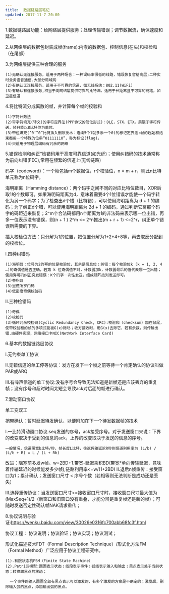 ```yaml
---
title:	数据链路层笔记
updated: 2017-11-7 20:00
---
```


1.数据链路层功能：给网络层提供服务；处理传输错误；调节数据流，确保速度和延迟。

2.从网络层的数据包封装成帧(frame):内嵌的数据包、控制信息(在头)和校检和（在尾部）

3.为网络层提供三种合理的服务

	(1)无确认无连接服务，适用于两种场合：一种误码率很低的线路，错误恢复留给高层;二种实时业务语音通信.大部分局域网
	(2)有确认无连接服务，适用于不可靠的信道，如无线系统：802.11(WiFi)
	(3)有确认有连接服务,相当于向网络层提供可靠的比特流。适用于长距离且不可靠的链路，如卫星信道

4.将比特流分成离散的帧，并计算每个帧的校验和

	(1)字符计数法
	(2)带字符填充(转义)的字符定界法(PPP协议的简化形式)：DLE，STX，ETX。局限于字符传送，帧只能以8比特位为单位。
    (3)带位填充(‘0’“0”比特插入删除技术：连续5个1就多添一个0)的标记定界法:帧的起始和结束都用一个特殊的位串“01111110”，称为标记(flag)。
	(4)只适用于物理层编码有冗余的网络

5.错误检测和纠正“检错码用于高度可靠信道(如光纤)；使用纠错码的技术通常称为前向纠错(FEC),常用在频繁的信道上(无线链路)

 码字（codeword）：一个帧包括m个数据位，r个校验位，n = m + r，则此n比特单元称为n位码字。
 
 海明距离（Hamming distance）：两个码字之间不同的对应比特位数目，XOR后取1的个数即可。如果海明码距离为d，意味着需要d个1位错误才能使一个码字转化为另一个码字；为了检查出d个错（比特错），可以使用海明距离为 d + 1 的编码；为了纠正d个错，可以使用海明距离为 2d + 1 的编码，通过判断它离那个码字的码距近来恢复；2^m个合法码都用n个距离为1的非法码来表示哪一位出错，再多一位表示没有错误，则(n + 1 ) 2^m <= 2^n推出(m + r + 1) <=2^r，纠正单个错误所需要的下界。

 插入校检位方法：只分解为1的位置，把位置分解为1+2+4+8等，再去取反分配到的校检位。

 I.四种纠错码

	(1)海明码：位号为2的幂的位是校验位，其余是信息位；纠错：每个校验位k (k = 1, 2, 4 …)的奇偶值是否正确，若第 k 位奇偶值不对，计数器加k，计数器最后的值代表哪一位出错；使用海明码纠正突发错误：K个码字一次性发送，组成矩阵按列发送即可。
    (2)卷积码
	(3)里德所罗门码
	(4)低密度奇偶校验码

 II.三种检错码

	(1)奇偶
	(2)校检码
	(3)循环冗余校检码(Cyclic Redundancy Check, CRC):校验和（checksum）加在帧尾，使带校验和的帧的多项式能被G(x)除尽；收方接收时，用G(x)去除它，若有余数，则传输出错.由硬件实现，网络接口卡NIC(NetWork Interface Card)

6.基本的数据链路层协议
 
 I.无约束单工协议
 
 II.无错信道的单工停等协议：发方在发下一个帧之前等待一个肯定确认的协议叫做PAR或ARQ

 III.有噪声信道的单工协议:没有序号会导致无法知道是新帧还是应该丢弃的重复帧；没有序号和超时时间太短会导致ack对后面的帧进行确认。

7.滑动窗口协议

 单工变双工

 捎带确认：暂时延迟待发确认，以便附加在下一个待发数据帧的技术
 
 I.一比特滑动窗口协议:seq发送的序号，ack接受序号。对于发送窗口来说：下界的改变取决于受到的信息的ack，上界的改变取决于发送的信息的序号。
 
	一般情况，信道带宽b比特/秒，帧长度L比特，往返传输延迟R秒则信道利用率为 (L/b) / (L/b + R) = L / (L + Rb)
 
  改进：阻塞前多发w帧。w=2BD+1.带宽-延迟乘积BD(带宽*单向传输延迟，意味着传输延迟的时候能发多少帧),链路利用率<=w/(1+2BD)
 II.退后n帧重传：接受窗口为1；累计确认；发送窗口尺寸 < 序号个数（若相等则无法判断是成功还是丢失）

 III.选择重传协议：当发送窗口尺寸>=接收窗口尺寸时，接收窗口尺寸最大值为(MaxSeq+1)/2（新窗口和旧窗口没有重叠，才能分辨是重复帧还是新的帧）；可随时发送否定性确认帧NAK请求重传；

8.协议说明与验证:https://wenku.baidu.com/view/30026e0316fc700abb68fc3f.html

  协议工程：	协议说明；协议验证；协议实现；协议测试；

  形式化描述技术FDT（Formal Description Technique）/形式化方法FM（Formal Method）广泛应用于协议工程研究中。

	(1).有限状态机FSM（Finite State Machine）
	(2).Petri网模型:圆圈表示状态；线段表示事件；弧线表示输入和输出；黑点表示处于当前状态；转换即黑点的移动；
    
      一个事件的输入圆圈全部有黑点表示可以激发的，有多个激发的方案是不确定的；激发后，删除输入弧的黑点，添加输出弧的黑点。



    





